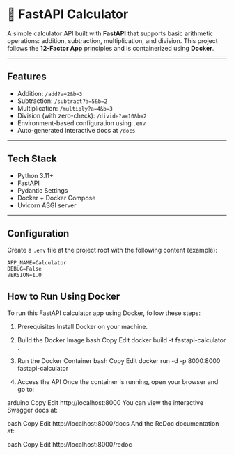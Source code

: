 # 🧮 FastAPI Calculator

A simple calculator API built with **FastAPI** that supports basic arithmetic operations: addition, subtraction, multiplication, and division.
This project follows the **12-Factor App** principles and is containerized using **Docker**.

---

## Features

- Addition: `/add?a=2&b=3`
- Subtraction: `/subtract?a=5&b=2`
- Multiplication: `/multiply?a=4&b=3`
- Division (with zero-check): `/divide?a=10&b=2`
- Environment-based configuration using `.env`
- Auto-generated interactive docs at `/docs`

---

## Tech Stack

- Python 3.11+
- FastAPI
- Pydantic Settings
- Docker + Docker Compose
- Uvicorn ASGI server

---

## Configuration

Create a `.env` file at the project root with the following content (example):

```env
APP_NAME=Calculator
DEBUG=False
VERSION=1.0
```

## How to Run Using Docker

To run this FastAPI calculator app using Docker, follow these steps:

1. Prerequisites
   Install Docker on your machine.

2. Build the Docker Image
   bash
   Copy
   Edit
   docker build -t fastapi-calculator .
3. Run the Docker Container
   bash
   Copy
   Edit
   docker run -d -p 8000:8000 fastapi-calculator
4. Access the API
   Once the container is running, open your browser and go to:

arduino
Copy
Edit
http://localhost:8000
You can view the interactive Swagger docs at:

bash
Copy
Edit
http://localhost:8000/docs
And the ReDoc documentation at:

bash
Copy
Edit
http://localhost:8000/redoc
